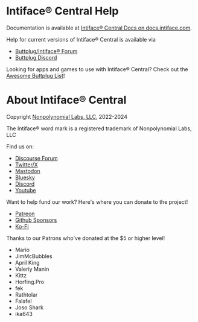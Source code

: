 # Intiface® Central Help

Documentation is available at [Intiface® Central Docs on docs.intiface.com](https://docs.intiface.com/docs/intiface-central).

Help for current versions of Intiface® Central is available via 

- [Buttplug/Intiface® Forum](https://discuss.buttplug.io)
- [Buttplug Discord](https://discord.buttplug.io)

Looking for apps and games to use with Intiface® Central? Check out the [Awesome Buttplug List](https://awesome.buttplug.io)!

# About Intiface® Central

Copyright [Nonpolynomial Labs, LLC](https://nonpolynomial.com), 2022-2024

The Intiface® word mark is a registered trademark of Nonpolynomial Labs, LLC

Find us on:

- [Discourse Forum](https://discuss.buttplug.io)
- [Twitter/X](https://x.com/buttplugio)
- [Mastodon](https://buttplug.zone/@buttplugio)
- [Bluesky](https://bsky.app/profile/buttplug.io)
- [Discord](https://discord.buttplug.io)
- [Youtube](https://youtube.buttplug.io)

Want to help fund our work? Here's where you can donate to the project!

- [Patreon](https://patreon.com/qdot)
- [Github Sponsors](https://github.com/sponsors/qdot)
- [Ko-Fi](https://ko-fi.com/qdot76367)

Thanks to our Patrons who've donated at the $5 or higher level!

- Mario
- JimMcBubbles
- April King
- Valeriy Manin
- Kittz
- Horfing.Pro
- fek
- Rathtolar
- Falafel
- Joso Shark
- ika643